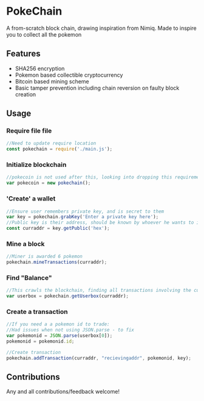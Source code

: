 # PokeChain
A from-scratch block chain, drawing inspiration from Nimiq. Made to inspire you to collect all the pokemon

## Features
  * SHA256 encryption
  * Pokemon based collectible cryptocurrency
  * Bitcoin based mining scheme
  * Basic tamper prevention including chain reversion on faulty block creation

## Usage
### Require file file
```javascript
//Need to update require location
const pokechain = require('./main.js');
```

### Initialize blockchain
```javascript
//pokecoin is not used after this, looking into dropping this requirement
var pokecoin = new pokechain();
```

### 'Create' a wallet
```javascript
//Ensure user remembers private key, and is secret to them
var key = pokechain.grabKey('Enter a private key here');
//Public key is their address, should be known by whoever he wants to interact with 
const curraddr = key.getPublic('hex');
```

### Mine a block 
```javascript
//Miner is awarded 6 pokemon
pokechain.mineTransactions(curraddr);
```

### Find "Balance"
```javascript
//This crawls the blockchain, finding all transactions involving the curraddr, and consolidating down as needed
var userbox = pokechain.getUserbox(curraddr);
```

### Create a transaction
```javascript
//If you need a a pokemon id to trade:
//Had issues when not using JSON.parse - to fix
var pokemonid = JSON.parse(userbox[0]);
pokemonid = pokemonid.id;

//Create transaction
pokechain.addTransaction(curraddr, "recievingaddr", pokemonid, key);
```



## Contributions
Any and all contributions/feedback welcome!
